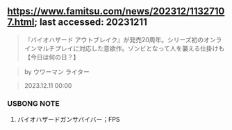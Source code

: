 ## https://www.famitsu.com/news/202312/11327107.html; last accessed: 20231211

> 『バイオハザード アウトブレイク』が発売20周年。シリーズ初のオンラインマルチプレイに対応した意欲作。ゾンビとなって人を襲える仕掛けも【今日は何の日？】

> by ウワーマン ライター

> 2023.12.11 00:00

### USBONG NOTE

1. バイオハザードガンサバイバー；FPS
